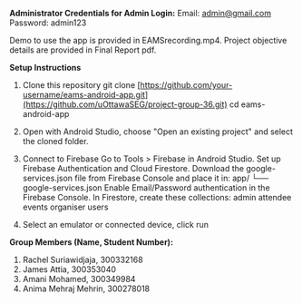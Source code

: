 **Administrator Credentials for Admin Login:**
Email: admin@gmail.com
Password: admin123
   
Demo to use the app is provided in EAMSrecording.mp4.
Project objective details are provided in Final Report pdf.

**Setup Instructions**
1. Clone this repository
git clone [https://github.com/your-username/eams-android-app.git](https://github.com/uOttawaSEG/project-group-36.git)
cd eams-android-app

2. Open with Android Studio, choose "Open an existing project" and select the cloned folder.

3. Connect to Firebase
Go to Tools > Firebase in Android Studio.
Set up Firebase Authentication and Cloud Firestore.
Download the google-services.json file from Firebase Console and place it in:
app/
└── google-services.json
Enable Email/Password authentication in the Firebase Console.
In Firestore, create these collections:
admin
attendee
events
organiser
users

4. Select an emulator or connected device, click run

**Group Members (Name, Student Number):**
1. Rachel Suriawidjaja, 300332168
2. James Attia, 300353040
3. Amani Mohamed, 300349984
4. Anima Mehraj Mehrin, 300278018

